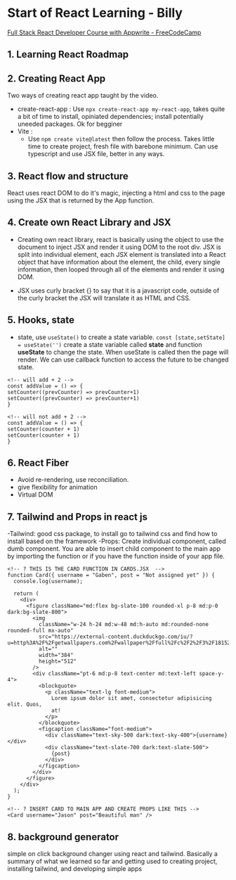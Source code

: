 # Start of React Learning - Billy

[Full Stack React Developer Course with Appwrite - FreeCodeCamp](https://youtu.be/Bvwq_S0n2pk)

## 1. Learning React Roadmap

## 2. Creating React App

Two ways of creating react app taught by the video.

- create-react-app :
  Use `npx create-react-app my-react-app`, takes quite a bit of time to install, opiniated dependencies; install potentially uneeded packages. Ok for begginer
- Vite :
  - Use `npm create vite@latest` then follow the process. Takes little time to create project, fresh file with barebone minimum. Can use typescript and use JSX file, better in any ways.

## 3. React flow and structure

React uses react DOM to do it's magic, injecting a html and css to the page using the JSX that is returned by the App function.

## 4. Create own React Library and JSX

- Creating own react library, react is basically using the object to use the document to inject JSX and render it using DOM to the root div. JSX is split into individual element, each JSX element is translated into a React object that have information about the element, the child, every single information, then looped through all of the elements and render it using DOM.

- JSX uses curly bracket {} to say that it is a javascript code, outside of the curly bracket the JSX will translate it as HTML and CSS.

## 5. Hooks, state

- state, use `useState()` to create a state variable. `const [state,setState] = useState('')` create a state variable called **state** and function **useState** to change the state. When useState is called then the page will render. We can use callback function to access the future to be changed state.

```
<!-- will add + 2 -->
const addValue = () => {
setCounter((prevCounter) => prevCounter+1)
setCounter((prevCounter) => prevCounter+1)
}
```

```
<!-- will not add + 2 -->
const addValue = () => {
setCounter(counter + 1)
setCounter(counter + 1)
}
```

## 6. React Fiber

- Avoid re-rendering, use reconciliation.
- give flexibility for animation
- Virtual DOM

## 7. Tailwind and Props in react js

-Tailwind: good css package, to install go to tailwind css and find how to install based on the framework
-Props: Create individual component, called dumb component. You are able to insert child component to the main app by importing the function or if you have the function inside of your app file.

```
<!-- ? THIS IS THE CARD FUNCTION IN CARDS.JSX  -->
function Card({ username = "Gaben", post = "Not assigned yet" }) {
  console.log(username);

  return (
    <div>
      <figure className="md:flex bg-slate-100 rounded-xl p-8 md:p-0 dark:bg-slate-800">
        <img
          className="w-24 h-24 md:w-48 md:h-auto md:rounded-none rounded-full mx-auto"
          src="https://external-content.duckduckgo.com/iu/?u=http%3A%2F%2Fgetwallpapers.com%2Fwallpaper%2Ffull%2Fc%2F2%2F3%2F181521.jpg&f=1&nofb=1&ipt=a29ea6877633461e5beabbfd1e27904d8821fd351868782e4ac4496314b62d06&ipo=images"
          alt=""
          width="384"
          height="512"
        />
        <div className="pt-6 md:p-8 text-center md:text-left space-y-4">
          <blockquote>
            <p className="text-lg font-medium">
              Lorem ipsum dolor sit amet, consectetur adipisicing elit. Quos,
              at!
            </p>
          </blockquote>
          <figcaption className="font-medium">
            <div className="text-sky-500 dark:text-sky-400">{username}</div>
            <div className="text-slate-700 dark:text-slate-500">
              {post}
            </div>
          </figcaption>
        </div>
      </figure>
    </div>
  );
}
```
```
<!-- ? INSERT CARD TO MAIN APP AND CREATE PROPS LIKE THIS -->
<Card username="Jason" post="Beautiful man" />
```

## 8. background generator
simple on click background changer using react and tailwind. Basically a summary of what we learned so far and getting used to creating project, installing tailwind, and developing simple apps
